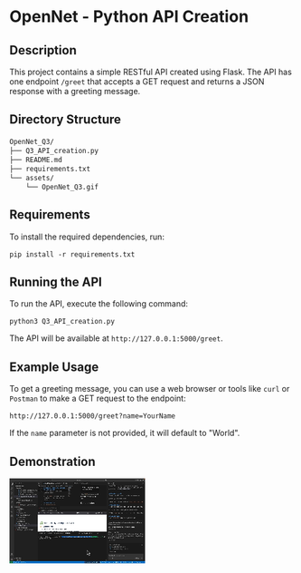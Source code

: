 # OpenNet - Python API Creation

## Description
This project contains a simple RESTful API created using Flask. The API has one endpoint `/greet` that accepts a GET request and returns a JSON response with a greeting message.

## Directory Structure
```
OpenNet_Q3/
├── Q3_API_creation.py  
├── README.md           
├── requirements.txt
└── assets/
    └── OpenNet_Q3.gif 
```

## Requirements
To install the required dependencies, run:
```
pip install -r requirements.txt
```

## Running the API
To run the API, execute the following command:
```
python3 Q3_API_creation.py
```
The API will be available at `http://127.0.0.1:5000/greet`.

## Example Usage
To get a greeting message, you can use a web browser or tools like `curl` or `Postman` to make a GET request to the endpoint:
```
http://127.0.0.1:5000/greet?name=YourName
```
If the `name` parameter is not provided, it will default to "World".

## Demonstration
![API Running GIF](https://github.com/SharkBlahaj/OpenNet_Q3/blob/main/assets/OpenNet_Q3.gif)

